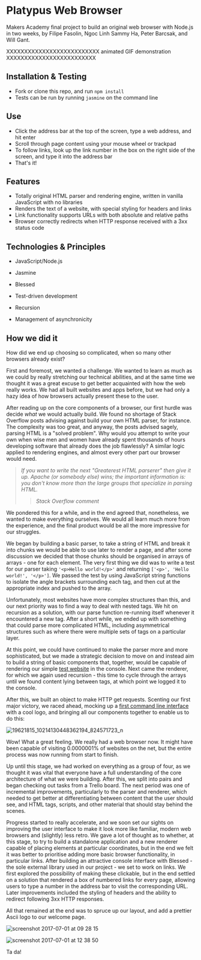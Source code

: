 
Platypus Web Browser
=================

Makers Academy final project to build an original web browser with Node.js in two weeks, by Filipe Fasolin, Ngoc Linh Sammy Ha, Peter Barcsak, and Will Gant.

XXXXXXXXXXXXXXXXXXXXXXXXXX animated GIF demonstration XXXXXXXXXXXXXXXXXXXXXXXXX

Installation & Testing
--------

* Fork or clone this repo, and run `npm install`
* Tests can be run by running `jasmine` on the command line

Use
--------

* Click the address bar at the top of the screen, type a web address, and hit enter
* Scroll through page content using your mouse wheel or trackpad
* To follow links, look up the link number in the box on the right side of the screen, and type it into the address bar
* That's it!

Features
--------

* Totally original HTML parser and rendering engine, written in vanilla JavaScript with no libraries
* Renders the text of a website, with special styling for headers and links
* Link functionality supports URLs with both absolute and relative paths
* Browser correctly redirects when HTTP response received with a 3xx status code

Technologies & Principles
--------

* JavaScript/Node.js
* Jasmine
* Blessed

* Test-driven development
* Recursion
* Management of asynchronicity

How we did it
--------

How did we end up choosing so complicated, when so many other browsers already exist?

First and foremost, we wanted a challenge. We wanted to learn as much as we could by really stretching our technical abilities, and at the same time we thought it was a great excuse to get better acquainted with how the web really works. We had all built websites and apps before, but we had only a hazy idea of how browsers actually present these to the user.

After reading up on the core components of a browser, our first hurdle was decide *what* we would actually build. We found no shortage of Stack Overflow posts advising against build your own HTML parser, for instance. The complexity was too great, and anyway, the posts advised sagely, parsing HTML is a "solved problem". Why would you attempt to write your own when wise men and women have already spent thousands of hours developing software that already does the job flawlessly? A similar logic applied to rendering engines, and almost every other part our browser would need.

> *If you want to write the next "Greaterest HTML parserer" then give it up. Apache (or somebody else) wins; the important information is: you don't know more than the large groups that specialize in parsing HTML.*
>> <cite>Stack Overflow comment</cite>

We pondered this for a while, and in the end agreed that, nonetheless, we wanted to make everything ourselves. We would all learn much more from the experience, and the final product would be all the more impressive for our struggles.

We began by building a basic parser, to take a string of HTML and break it into chunks we would be able to use later to render a page, and after some discussion we decided that those chunks should be organised in arrays of arrays - one for each element. The very first thing we did was to write a test for our parser taking `'<p>Hello world!</p>'` and returning `['<p>', 'Hello world!', '</p>']`. We passed the test by using JavaScript string functions to isolate the angle brackets surrounding each tag, and then cut at the appropriate index and pushed to the array.

Unfortunately, most websites have more complex structures than this, and our next priority was to find a way to deal with nested tags. We hit on recursion as a solution, with our parse function re-running itself whenever it encountered a new tag. After a short while, we ended up with something that could parse more complicated HTML, including asymmetrical structures such as where there were multiple sets of tags on a particular layer.

At this point, we could have continued to make the parser more and more sophisticated, but we made a strategic decision to move on and instead aim to build a string of basic components that, together, would be capable of rendering our simple [test website](http://web-browser-test.herokuapp.com/) in the console. Next came the renderer, for which we again used recursion - this time to cycle through the arrays until we found content lying between tags, at which point we logged it to the console.

After this, we built an object to make HTTP get requests. Scenting our first major victory, we raced ahead, mocking up a [first command line interface](https://github.com/ffasolin/web-browser/blob/master/platypus.js) with a cool logo, and bringing all our components together to enable us to do this:

![19621815_10214130448362194_824571723_n](https://user-images.githubusercontent.com/20523607/27761462-09363e64-5e54-11e7-9da5-ea11f73d8492.png)

Wow! What a great feeling. We really had a web browser now. It might have been capable of visiting 0.0000001% of websites on the net, but the entire process was now running from start to finish. 

Up until this stage, we had worked on everything as a group of four, as we thought it was vital that everyone have a full understanding of the core architecture of what we were building. After this, we split into pairs and began checking out tasks from a Trello board. The next period was one of incremental improvements, particularly to the parser and renderer, which needed to get better at differentiating between content that the user should see, and HTML tags, scripts, and other material that should stay behind the scenes.

Progress started to really accelerate, and we soon set our sights on improving the user interface to make it look more like familiar, modern web browsers and (slightly) less retro. We gave a lot of thought as to whether, at this stage, to try to build a standalone application and a new renderer capable of placing elements at particular coordinates, but in the end we felt it was better to prioritise adding more basic browser functionality, in particular links. After building an attractive console interface with Blessed - the sole external library used in our project - we set to work on links. We first explored the possibility of making these clickable, but in the end settled on a solution that rendered a box of numbered links for every page, allowing users to type a number in the address bar to visit the corresponding URL. Later improvements included the styling of headers and the ability to redirect following 3xx HTTP responses.

All that remained at the end was to spruce up our layout, and add a prettier Ascii logo to our welcome page.

![screenshot 2017-07-01 at 09 28 15](https://user-images.githubusercontent.com/20523607/27761720-8d476e80-5e59-11e7-9430-39334187968e.png)

![screenshot 2017-07-01 at 12 38 50](https://user-images.githubusercontent.com/20523607/27761752-45f4559c-5e5a-11e7-83df-675225bfe5c5.png)


Ta da!
